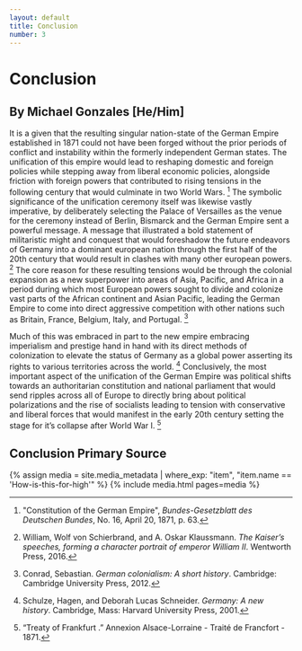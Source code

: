 ```yaml
---
layout: default
title: Conclusion
number: 3
---
```


# Conclusion

## By Michael Gonzales [He/Him]

It is a given that the resulting singular nation-state of the German Empire established in 1871 could not have been forged without the prior periods of conflict and instability within the formerly independent German states. 
The unification of this empire would lead to reshaping domestic and foreign policies while stepping away from liberal economic policies, alongside friction with foreign powers that contributed to rising tensions in the following century that would culminate in two World Wars. [^1]
The symbolic significance of the unification ceremony itself was likewise vastly imperative, by deliberately selecting the Palace of Versailles as the venue for the ceremony instead of Berlin, Bismarck and the German Empire sent a powerful message. 
A message that illustrated a bold statement of militaristic might and conquest that would foreshadow the future endeavors of Germany into a dominant european nation through the first half of the 20th century that would result in clashes with many other european powers. [^2]
The core reason for these resulting tensions would be through the colonial expansion as a new superpower into areas of Asia, Pacific, and Africa in a period during which most European powers sought to divide and colonize vast parts of the African continent and Asian Pacific, leading the German Empire to come into direct aggressive competition with other nations such as Britain, France, Belgium, Italy, and Portugal. [^3]

Much of this was embraced in part to the new empire embracing imperialism and prestige hand in hand with its direct methods of colonization to elevate the status of Germany as a global power asserting its rights to various territories across the world. [^4]
Conclusively, the most important aspect of the unification of the German Empire was political shifts towards an authoritarian constitution and national parliament that would send ripples across all of Europe to directly bring about political polarizations and the rise of socialists leading to tension with conservative and liberal forces that would manifest in the early 20th century setting the stage for it’s collapse after World War I. [^5]

## Conclusion Primary Source

{% assign media = site.media_metadata | where_exp: "item", "item.name == 'How-is-this-for-high'" %}
{% include media.html pages=media %}

[^1]: "Constitution of the German Empire", *Bundes-Gesetzblatt des Deutschen Bundes*, No. 16, April 20, 1871, p. 63.
[^2]: William, Wolf von Schierbrand, and A. Oskar Klaussmann. *The Kaiser’s speeches, forming a character portrait of emperor William II*. Wentworth Press, 2016.
[^3]: Conrad, Sebastian. *German colonialism: A short history*. Cambridge: Cambridge University Press, 2012.
[^4]: Schulze, Hagen, and Deborah Lucas Schneider. *Germany: A new history*. Cambridge, Mass: Harvard University Press, 2001.
[^5]: “Treaty of Frankfurt .” Annexion Alsace-Lorraine - Traité de Francfort - 1871. 
